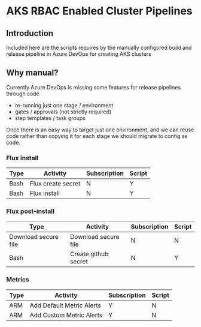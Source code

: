 # AKS RBAC Enabled Cluster Pipelines

## Introduction

Included here are the scripts requires by the manually configured build and release pipeline in Azure DevOps for creating AKS clusters

## Why manual?
Currently Azure DevOps is missing some features for release pipelines through code
* re-running just one stage / environment
* gates / approvals (not strictly required)
* step templates / task groups

Once there is an easy way to target just one environment, and we can reuse code rather than copying it for each stage we should migrate to config as code.



### Flux install
|Type|Activity|Subscription|Script|
|-|-|-|-|
|Bash|Flux create secret|N|Y|
|Bash|Flux install|N|Y|

### Flux post-install
|Type|Activity|Subscription|Script|
|-|-|-|-|
|Download secure file|Download secure file|N|N|
|Bash|Create github secret|N|Y|

### Metrics

|Type|Activity|Subscription|Script|
|-|-|-|-|
ARM|Add Default Metric Alerts|Y|N|
ARM|Add Custom Metric Alerts|Y|N|


